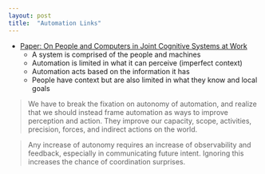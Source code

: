 ```yaml
---
layout: post
title:  "Automation Links"
---
```


* [Paper: On People and Computers in Joint Cognitive Systems at Work](https://ferd.ca/notes/paper-on-people-and-computers-in-joint-cognitive-systems-at-work.html)
    * A system is comprised of the people and machines
    * Automation is limited in what it can perceive (imperfect context)
    * Automation acts based on the information it has
    * People have context but are also limited in what they know and local goals

> We have to break the fixation on autonomy of automation, and realize that we should instead frame automation as ways to improve perception and action. They improve our capacity, scope, activities, precision, forces, and indirect actions on the world.

> Any increase of autonomy requires an increase of observability and feedback, especially in communicating future intent. Ignoring this increases the chance of coordination surprises.
